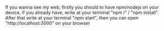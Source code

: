 If you wanna see my web, firstly you should to have npm/nodejs on your device, 
if you already have, write at your terminal "npm i" / "npm install".
After that write at your terminal "npm start", then you can open "http://localhost:3000" on your browser
